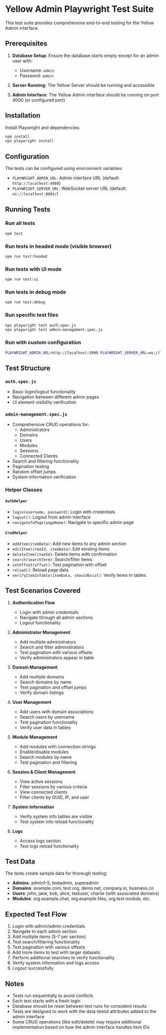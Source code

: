 # Yellow Admin Playwright Test Suite

This test suite provides comprehensive end-to-end testing for the Yellow Admin interface.

## Prerequisites

1. **Database Setup**: Ensure the database starts empty except for an admin user with:
   - Username: `admin`
   - Password: `admin`

2. **Server Running**: The Yellow Server should be running and accessible

3. **Admin Interface**: The Yellow Admin interface should be running on port 4000 (or configured port)

## Installation

Install Playwright and dependencies:

```bash
npm install
npx playwright install
```

## Configuration

The tests can be configured using environment variables:

- `PLAYWRIGHT_ADMIN_URL`: Admin interface URL (default: `http://localhost:4000`)
- `PLAYWRIGHT_SERVER_URL`: WebSocket server URL (default: `ws://localhost:8085/`)

## Running Tests

### Run all tests
```bash
npm test
```

### Run tests in headed mode (visible browser)
```bash
npm run test:headed
```

### Run tests with UI mode
```bash
npm run test:ui
```

### Run tests in debug mode
```bash
npm run test:debug
```

### Run specific test files
```bash
npx playwright test auth.spec.js
npx playwright test admin-management.spec.js
```

### Run with custom configuration
```bash
PLAYWRIGHT_ADMIN_URL=http://localhost:3000 PLAYWRIGHT_SERVER_URL=ws://localhost:9000/ npm test
```

## Test Structure

### `auth.spec.js`
- Basic login/logout functionality
- Navigation between different admin pages
- UI element visibility verification

### `admin-management.spec.js`
- Comprehensive CRUD operations for:
  - Administrators
  - Domains
  - Users
  - Modules
  - Sessions
  - Connected Clients
- Search and filtering functionality
- Pagination testing
- Random offset jumps
- System information verification

### Helper Classes

#### `AuthHelper`
- `login(username, password)`: Login with credentials
- `logout()`: Logout from admin interface
- `navigateToPage(pageName)`: Navigate to specific admin page

#### `CrudHelper`
- `addItem(itemData)`: Add new items to any admin section
- `editItem(itemId, itemData)`: Edit existing items
- `deleteItem(itemId)`: Delete items with confirmation
- `search(searchTerm)`: Search/filter items
- `setOffset(offset)`: Test pagination with offset
- `reload()`: Reload page data
- `verifyItemInTable(itemData, shouldExist)`: Verify items in tables

## Test Scenarios Covered

1. **Authentication Flow**
   - Login with admin credentials
   - Navigate through all admin sections
   - Logout functionality

2. **Administrator Management**
   - Add multiple administrators
   - Search and filter administrators
   - Test pagination with various offsets
   - Verify administrators appear in table

3. **Domain Management**
   - Add multiple domains
   - Search domains by name
   - Test pagination and offset jumps
   - Verify domain listings

4. **User Management**
   - Add users with domain associations
   - Search users by username
   - Test pagination functionality
   - Verify user data in tables

5. **Module Management**
   - Add modules with connection strings
   - Enable/disable modules
   - Search modules by name
   - Test pagination and filtering

6. **Session & Client Management**
   - View active sessions
   - Filter sessions by various criteria
   - View connected clients
   - Filter clients by GUID, IP, and user

7. **System Information**
   - Verify system info tables are visible
   - Test system info reload functionality

8. **Logs**
   - Access logs section
   - Test logs reload functionality

## Test Data

The tests create sample data for thorough testing:

- **Admins**: admin1-5, testadmin, superadmin
- **Domains**: example.com, test.org, demo.net, company.io, business.co
- **Users**: john, jane, bob, alice, testuser, charlie (with associated domains)
- **Modules**: org.example.chat, org.example.files, org.test.module, etc.

## Expected Test Flow

1. Login with admin/admin credentials
2. Navigate to each admin section
3. Add multiple items (5-7 per section)
4. Test search/filtering functionality
5. Test pagination with various offsets
6. Add more items to test with larger datasets
7. Perform additional searches to verify functionality
8. Verify system information and logs access
9. Logout successfully

## Notes

- Tests run sequentially to avoid conflicts
- Each test starts with a fresh login
- Database should be reset between test runs for consistent results
- Tests are designed to work with the data-testid attributes added to the admin interface
- Some CRUD operations (like edit/delete) may require additional implementation based on how the admin interface handles item IDs